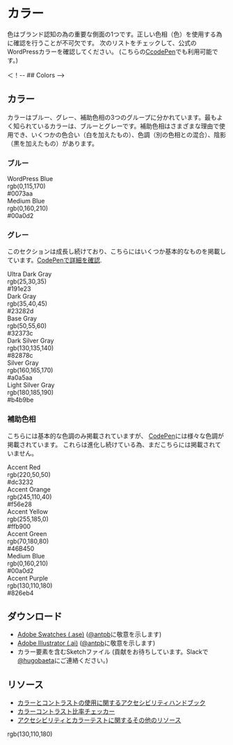 <!-- # Colors -->
# カラー

<!-- Colors are one of the key aspects when it comes to brand recognition. Making sure we use the right hues (colors) is essential to that effect. Check out the following list to find the official WordPress colors. (Also available on [this codepen](https://codepen.io/hugobaeta/full/RNOzoV/)) -->
色はブランド認知の為の重要な側面の1つです。正しい色相（色）を使用する為に確認を行うことが不可欠です。 次のリストをチェックして、公式のWordPressカラーを確認してください。 (こちらの[CcodePen](https://codepen.io/hugobaeta/full/RNOzoV/)でも利用可能です。)

＜！-- ## Colors -->
## カラー

<!-- Colors are separated into three groups. The Blues, the Grays, and Auxiliary colors. The most recognizable colors are, obviously, the Blues and Grays. The Auxiliary hues can be used for various reasons, and come in a variety of values, with some tints (added white), tones (mix with another hue), and shades (added black) -->
カラーはブルー、グレー、補助色相の3つのグループに分かれています。最もよく知られているカラーは、ブルーとグレーです。補助色相はさまざまな理由で使用でき、いくつかの色合い（白を加えたもの）、色調（別の色相との混合）、陰影（黒を加えたもの）があります。

<!-- class 情報保持のため html タグを残します -->
<div class="colors-wrapper">
<section class="colors-blue color-group">
  
<!-- ### Blues -->
### ブルー

<div class="wp-blue color value">
<div class="name">WordPress Blue</div>
<div class="rgb value-code">rgb(0,115,170)</div>
<div class="hex value-code">#0073aa</div>
</div>
<div class="medium-blue color value">
<div class="name">Medium Blue</div>
<div class="rgb value-code">rgb(0,160,210)</div>
<div class="hex value-code">#00a0d2</div>
</div>
</section>
<section class="colors-gray color-group">

<!-- ### Grays -->
### グレー

<!-- This section keeps growing, here are just some of the base ones. [More on the codepen](https://codepen.io/hugobaeta/full/RNOzoV/). -->
このセクションは成長し続けており、こちらにはいくつか基本的なものを掲載しています。[CodePenで詳細を確認](https://codepen.io/hugobaeta/full/RNOzoV/).

<div class="ultra-dark-gray color value">
<div class="name">Ultra Dark Gray</div>
<div class="rgb value-code">rgb(25,30,35)</div>
<div class="hex value-code">#191e23</div>
</div>
<div class="dark-gray color value">
<div class="name">Dark Gray</div>
<div class="rgb value-code">rgb(35,40,45)</div>
<div class="hex value-code">#23282d</div>
</div>
<div class="base-gray color value">
<div class="name">Base Gray</div>
<div class="rgb value-code">rgb(50,55,60)</div>
<div class="hex value-code">#32373c</div>
</div>
<div class="dark-silver-gray color value">
<div class="name">Dark Silver Gray</div>
<div class="rgb value-code">rgb(130,135,140)</div>
<div class="hex value-code">#82878c</div>
</div>
<div class="silver-gray color value">
<div class="name">Silver Gray</div>
<div class="rgb value-code">rgb(160,165,170)</div>
<div class="hex value-code">#a0a5aa</div>
</div>
<div class="light-silver-gray color value">
<div class="name">Light Silver Gray</div>
<div class="rgb value-code">rgb(180,185,190)</div>
<div class="hex value-code">#b4b9be</div>
</div>
</section>
<section class="colors-accent color-group">

<!-- ### Auxiliary Hues -->
### 補助色相

<!-- Here are just the base hues, but there’s a [plethora of tints, tones, and shades available on the codepen](https://codepen.io/hugobaeta/pen/RNOzoV). These keep evolving, so they don’t get documented here quite yet. -->
こちらには基本的な色調のみ掲載されていますが、 [CodePen](https://codepen.io/hugobaeta/pen/RNOzoV)には様々な色調が掲載されています。 これらは進化し続けている為、まだこちらには掲載されていません。

<div class="accent-red color">
<div class="value value-base">
<div class="name">Accent Red</div>
<div class="rgb value-code">rgb(220,50,50)</div>
<div class="hex value-code">#dc3232</div>
</div>
</div>
<div class="accent-orange color">
<div class="value value-base">
<div class="name">Accent Orange</div>
<div class="rgb value-code">rgb(245,110,40)</div>
<div class="hex value-code">#f56e28</div>
</div>
</div>
<div class="accent-yellow color">
<div class="value value-base">
<div class="name">Accent Yellow</div>
<div class="rgb value-code">rgb(255,185,0)</div>
<div class="hex value-code">#ffb900</div>
</div>
</div>
<div class="accent-green color">
<div class="value value-base">
<div class="name">Accent Green</div>
<div class="rgb value-code">rgb(70,180,80)</div>
<div class="hex value-code">#46B450</div>
</div>
</div>
<div class="accent-blue color">
<div class="value value-base">
<div class="name">Medium Blue</div>
<div class="rgb value-code">rgb(0,160,210)</div>
<div class="hex value-code">#00a0d2</div>
</div>
</div>
<div class="accent-purple color value-group">
<div class="value value-base">
<div class="name">Accent Purple</div>
<div class="rgb value-code">rgb(130,110,180)</div>
<div class="hex value-code">#826eb4</div>
</div>
</div>
</section>
</div>
<!-- / class 情報保持のため html タグを残します　ココまで -->

<!-- ## Downloads　-->
## ダウンロード

<!-- *   [Adobe Swatches (.ase)](https://cldup.com/41wt38Q-cI.ase) (props to [@antpb](https://profiles.wordpress.org/antpb/))
*   [Adobe Illustrator (.ai)](https://cldup.com/DG7vCr8ERF.ai) (props to [@antpb](https://profiles.wordpress.org/antpb/))
*   Sketch File with color elements (want to contribute one? ping [@hugobaeta](https://profiles.wordpress.org/hugobaeta/) on slack) -->
*   [Adobe Swatches (.ase)](https://cldup.com/41wt38Q-cI.ase) ([@antpb](https://profiles.wordpress.org/antpb/)に敬意を示します)
*   [Adobe Illustrator (.ai)](https://cldup.com/DG7vCr8ERF.ai) ([@antpb](https://profiles.wordpress.org/antpb/)に敬意を示します)
*   カラー要素を含むSketchファイル (貢献をお待ちしています。Slackで[@hugobaeta](https://profiles.wordpress.org/hugobaeta/)にご連絡ください。)

<!-- ## Resources -->
## リソース

<!-- *   [Accessibility handbook on uses of color and contrast](https://make.wordpress.org/accessibility/handbook/current-projects/use-of-color/)
*   [Color contrast ratio checker](http://webaim.org/resources/contrastchecker/)
*   [More resources regarding accessibility and color testing](http://webaim.org/resources/contrastchecker/)　-->
*   [カラーとコントラストの使用に関するアクセシビリティハンドブック](https://make.wordpress.org/accessibility/handbook/current-projects/use-of-color/)
*   [カラーコントラスト比率チェッカー](http://webaim.org/resources/contrastchecker/)
*   [アクセシビリティとカラーテストに関するその他のリソース](http://webaim.org/resources/contrastchecker/)

<div class="rgb value-code">rgb(130,110,180)</div>
